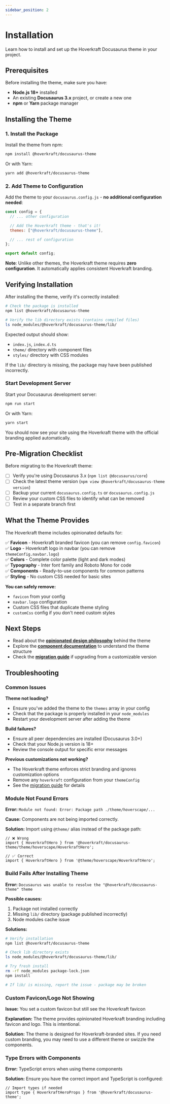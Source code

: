 ```yaml
---
sidebar_position: 2
---
```


# Installation

Learn how to install and set up the Hoverkraft Docusaurus theme in your project.

## Prerequisites

Before installing the theme, make sure you have:

- **Node.js 18+** installed
- An existing **Docusaurus 3.x** project, or create a new one
- **npm** or **Yarn** package manager

## Installing the Theme

### 1. Install the Package

Install the theme from npm:

```bash
npm install @hoverkraft/docusaurus-theme
```

Or with Yarn:

```bash
yarn add @hoverkraft/docusaurus-theme
```

### 2. Add Theme to Configuration

Add the theme to your `docusaurus.config.js` - **no additional configuration needed**:

```javascript title="docusaurus.config.js"
const config = {
  // ... other configuration

  // Add the Hoverkraft theme - that's it!
  themes: ["@hoverkraft/docusaurus-theme"],

  // ... rest of configuration
};

export default config;
```

**Note**: Unlike other themes, the Hoverkraft theme requires **zero configuration**. It automatically applies consistent Hoverkraft branding.

## Verifying Installation

After installing the theme, verify it's correctly installed:

```bash
# Check the package is installed
npm list @hoverkraft/docusaurus-theme

# Verify the lib directory exists (contains compiled files)
ls node_modules/@hoverkraft/docusaurus-theme/lib/
```

Expected output should show:
- `index.js`, `index.d.ts`
- `theme/` directory with component files
- `styles/` directory with CSS modules

If the `lib/` directory is missing, the package may have been published incorrectly.

### Start Development Server

Start your Docusaurus development server:

```bash
npm run start
```

Or with Yarn:

```bash
yarn start
```

You should now see your site using the Hoverkraft theme with the official branding applied automatically.

## Pre-Migration Checklist

Before migrating to the Hoverkraft theme:

- [ ] Verify you're using Docusaurus 3.x (`npm list @docusaurus/core`)
- [ ] Check the latest theme version (`npm view @hoverkraft/docusaurus-theme version`)
- [ ] Backup your current `docusaurus.config.ts` or `docusaurus.config.js`
- [ ] Review your custom CSS files to identify what can be removed
- [ ] Test in a separate branch first

## What the Theme Provides

The Hoverkraft theme includes opinionated defaults for:

✅ **Favicon** - Hoverkraft branded favicon (you can remove `config.favicon`)  
✅ **Logo** - Hoverkraft logo in navbar (you can remove `themeConfig.navbar.logo`)  
✅ **Colors** - Complete color palette (light and dark modes)  
✅ **Typography** - Inter font family and Roboto Mono for code  
✅ **Components** - Ready-to-use components for common patterns  
✅ **Styling** - No custom CSS needed for basic sites

**You can safely remove:**
- `favicon` from your config
- `navbar.logo` configuration
- Custom CSS files that duplicate theme styling
- `customCss` config if you don't need custom styles

## Next Steps

- Read about the [**opinionated design philosophy**](./configuration) behind the theme
- Explore the [**component documentation**](./components/layout) to understand the theme structure
- Check the [**migration guide**](./migration) if upgrading from a customizable version

## Troubleshooting

### Common Issues

**Theme not loading?**

- Ensure you've added the theme to the `themes` array in your config
- Check that the package is properly installed in your `node_modules`
- Restart your development server after adding the theme

**Build failures?**

- Ensure all peer dependencies are installed (Docusaurus 3.0+)
- Check that your Node.js version is 18+
- Review the console output for specific error messages

**Previous customizations not working?**

- The Hoverkraft theme enforces strict branding and ignores customization options
- Remove any `hoverkraft` configuration from your `themeConfig`
- See the [migration guide](./migration) for details

### Module Not Found Errors

**Error:** `Module not found: Error: Package path ./theme/hoverscape/...`

**Cause:** Components are not being imported correctly.

**Solution:** Import using `@theme/` alias instead of the package path:
```tsx
// ❌ Wrong
import { HoverkraftHero } from '@hoverkraft/docusaurus-theme/theme/hoverscape/HoverkraftHero';

// ✅ Correct
import { HoverkraftHero } from '@theme/hoverscape/HoverkraftHero';
```

### Build Fails After Installing Theme

**Error:** `Docusaurus was unable to resolve the "@hoverkraft/docusaurus-theme" theme`

**Possible causes:**
1. Package not installed correctly
2. Missing `lib/` directory (package published incorrectly)
3. Node modules cache issue

**Solutions:**
```bash
# Verify installation
npm list @hoverkraft/docusaurus-theme

# Check lib directory exists
ls node_modules/@hoverkraft/docusaurus-theme/lib/

# Try fresh install
rm -rf node_modules package-lock.json
npm install

# If lib/ is missing, report the issue - package may be broken
```

### Custom Favicon/Logo Not Showing

**Issue:** You set a custom favicon but still see the Hoverkraft favicon

**Explanation:** The theme provides opinionated Hoverkraft branding including favicon and logo. This is intentional.

**Solution:** The theme is designed for Hoverkraft-branded sites. If you need custom branding, you may need to use a different theme or swizzle the components.

### Type Errors with Components

**Error:** TypeScript errors when using theme components

**Solution:** Ensure you have the correct import and TypeScript is configured:
```tsx
// Import types if needed
import type { HoverkraftHeroProps } from '@hoverkraft/docusaurus-theme';
```
